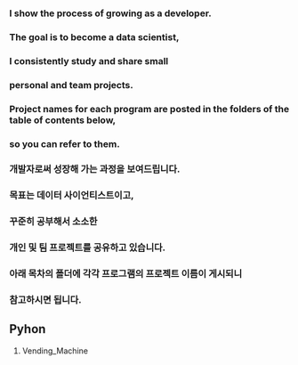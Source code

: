 ### I show the process of growing as a developer.
### The goal is to become a data scientist,
### I consistently study and share small
### personal and team projects.
### Project names for each program are posted in the folders of the table of contents below,
### so you can refer to them.

### 개발자로써 성장해 가는 과정을 보여드립니다.
### 목표는 데이터 사이언티스트이고,
### 꾸준히 공부해서 소소한
### 개인 및 팀 프로젝트를 공유하고 있습니다.
### 아래 목차의 폴더에 각각 프로그램의 프로젝트 이름이 게시되니
### 참고하시면 됩니다.

## Pyhon
1. Vending_Machine
